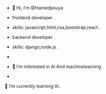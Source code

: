 - 👋 Hi, I’m @Hamedpouya
- frontend developer .
- 
  skills: javascript,html,css,bootstrap,react .
  
- backend developer .
- 
  skills: django,node.js .
- 
- 👀 I’m interested in Ai And machinelearning
- 
🌱 I’m currently learning Ai
.

<!---
Hamedpouya/Hamedpouya 
--->
